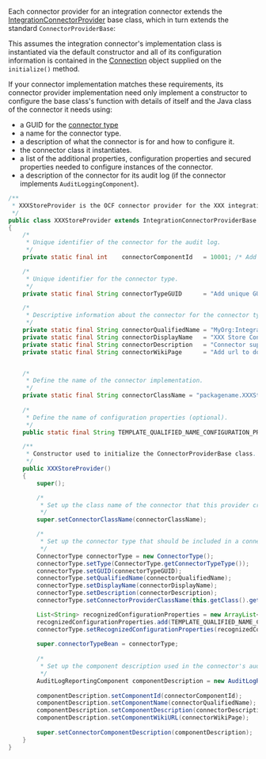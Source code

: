 <!-- SPDX-License-Identifier: CC-BY-4.0 -->
<!-- Copyright Contributors to the ODPi Egeria project. -->


Each connector provider for an integration connector extends the [IntegrationConnectorProvider](https://odpi.github.io/egeria/org/odpi/openmetadata/governanceservers/integrationdaemonservices/connectors/IntegrationConnectorProvider.html) base class, which in turn extends the standard `ConnectorProviderBase`:

This assumes the integration connector's implementation class is instantiated via the default constructor and all of its configuration information is contained in the [Connection](/concepts/connection) object supplied on the `initialize()` method.

If your connector implementation matches these requirements, its connector provider implementation need only implement a constructor to configure the base class's function with details of itself and the Java class of the connector it needs using:
               
- a GUID for the [connector type](/concepts/connector-type)
- a name for the connector type.
- a description of what the connector is for and how to configure it.
- the connector class it instantiates.
- a list of the additional properties, configuration properties and secured properties needed to configure instances of the connector.
- a description of the connector for its audit log (if the connector implements `AuditLoggingComponent`).

```java
/**
 * XXXStoreProvider is the OCF connector provider for the XXX integration connector.
 */
public class XXXStoreProvider extends IntegrationConnectorProviderBase
{
    /*
     * Unique identifier of the connector for the audit log.
     */
    private static final int    connectorComponentId   = 10001; /* Add unique number here - Egeria uses numbers under 1000 */

    /*
     * Unique identifier for the connector type.
     */
    private static final String connectorTypeGUID      = "Add unique GUID here";

    /*
     * Descriptive information about the connector for the connector type and audit log.
     */
    private static final String connectorQualifiedName = "MyOrg:Integration:XXXStoreConnector";
    private static final String connectorDisplayName   = "XXX Store Connector";
    private static final String connectorDescription   = "Connector supports ... add details here.";
    private static final String connectorWikiPage      = "Add url to documentation here";


    /*
     * Define the name of the connector implementation.
     */
    private static final String connectorClassName = "packagename.XXXStoreConnector";
    
    /*
     * Define the name of configuration properties (optional).
     */
    public static final String TEMPLATE_QUALIFIED_NAME_CONFIGURATION_PROPERTY = "templateQualifiedName";

    /**
     * Constructor used to initialize the ConnectorProviderBase class.
     */
    public XXXStoreProvider()
    {
        super();

        /*
         * Set up the class name of the connector that this provider creates.
         */
        super.setConnectorClassName(connectorClassName);

        /*
         * Set up the connector type that should be included in a connection used to configure this connector.
         */
        ConnectorType connectorType = new ConnectorType();
        connectorType.setType(ConnectorType.getConnectorTypeType());
        connectorType.setGUID(connectorTypeGUID);
        connectorType.setQualifiedName(connectorQualifiedName);
        connectorType.setDisplayName(connectorDisplayName);
        connectorType.setDescription(connectorDescription);
        connectorType.setConnectorProviderClassName(this.getClass().getName());

        List<String> recognizedConfigurationProperties = new ArrayList<>();
        recognizedConfigurationProperties.add(TEMPLATE_QUALIFIED_NAME_CONFIGURATION_PROPERTY);
        connectorType.setRecognizedConfigurationProperties(recognizedConfigurationProperties);
 
        super.connectorTypeBean = connectorType;
 
        /*
         * Set up the component description used in the connector's audit log messages.
         */
        AuditLogReportingComponent componentDescription = new AuditLogReportingComponent();
 
        componentDescription.setComponentId(connectorComponentId);
        componentDescription.setComponentName(connectorQualifiedName);
        componentDescription.setComponentDescription(connectorDescription);
        componentDescription.setComponentWikiURL(connectorWikiPage);
 
        super.setConnectorComponentDescription(componentDescription);
    }
}
```


